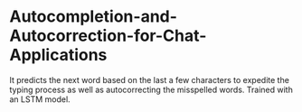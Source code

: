 # Autocompletion-and-Autocorrection-for-Chat-Applications
It predicts the next word based on the last a few characters to expedite the typing process as well as autocorrecting the misspelled words. Trained with an LSTM model.
